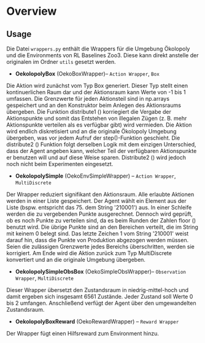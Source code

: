 # Overview
## Usage
Die Datei `wrappers.py` enthält die Wrappers für die Umgebung Ökolopoly und die Environments von RL Baselines Zoo3. Diese kann direkt anstelle der originalen im Ordner `utils` gesetzt werden. 

* **OekolopolyBox** (OekoBoxWrapper)– `Action Wrapper`, `Box`

Die Aktion wird zunächst vom Typ Box generiert. Dieser Typ stellt einen kontinuerlichen Raum dar und der Aktionsraum kann Werte von -1 bis 1 umfassen. Die Grenzwerte für jeden Aktionsteil sind in np.arrays gespeichert und an den Konstruktor beim Anlegen des Aktionsraums übergeben. Die Funktion distribute1 () korriegiert die Vergabe der Aktionspunkte und somit das Entstehen von illegalen Zügen (z. B. mehr Aktionspunkte verteilen als es verfügbar gibt) wird vermieden. Die Aktion wird endlich diskretisiert und an die originale Ökolopoly Umgebung übergeben, was vor jedem Aufruf der step()-Funktion geschieht. Die distribute2 () Funktion folgt derselben Logik mit dem einzigen Unterschied, dass der Agent angeben kann, welcher Teil der verfügbaren Aktionspunkte er benutzen will und auf diese Weise sparen. Distribute2 () wird jedoch noch nicht beim Experimenten eingesetzt. 

* **OekolopolySimple** (OekoEnvSimpleWrapper) – `Action Wrapper`, `MultiDiscrete`

Der Wrapper reduziert signifikant den Aktionsraum. Alle erlaubte Aktionen werden in einer Liste gespeichert. Der Agent wählt ein Element aus der Liste (bspw. entspricht das 75. dem String '210001') aus. In einer Schleife werden die zu vergebenden Punkte ausgerechnet. Dennoch wird geprüft, ob es noch Punkte zu verteilen sind, da es beim Runden der Zahlen floor () benutzt wird. Die übrige Punkte sind an den Bereichen verteilt, die im String mit keinem 0 belegt sind. Das letzte Zeichen 1 vom String '210001'  weist darauf hin, dass die Punkte von Produktion abgezogen werden müssen. Seien die zulässigen Grenzwerte jedes Bereichs überschritten, werden sie korrigiert. Am Ende wird die Aktion zurück zum Typ MultiDiscrete konvertiert und an die originale Umgebung übergeben.

* **OekolopolySimpleObsBox** (OekoSimpleObsWrapper)– `Observation Wrapper`, `MultiDiscrete`

Dieser Wrapper übersetzt den Zustandsraum in niedrig-mittel-hoch und damit ergeben sich insgesamt 6561 Zustände. Jeder Zustand soll Werte 0 bis 2 umfangen. Anschließend verfügt der Agent über den umgewandelten Zustandsraum.

* **OekolopolyBoxReward** (OekoRewardWrapper) – `Reward Wrapper`

Der Wrapper fügt einen Hilfsreward zum Environment hinzu.
